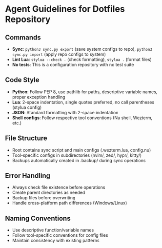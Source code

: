 # Agent Guidelines for Dotfiles Repository

## Commands
- **Sync**: `python3 sync.py export` (save system configs to repo), `python3 sync.py import` (apply repo configs to system)
- **Lint Lua**: `stylua --check .` (check formatting), `stylua .` (format files)
- **No tests**: This is a configuration repository with no test suite

## Code Style
- **Python**: Follow PEP 8, use pathlib for paths, descriptive variable names, proper exception handling
- **Lua**: 2-space indentation, single quotes preferred, no call parentheses (stylua config)
- **JSON**: Standard formatting with 2-space indentation
- **Shell configs**: Follow respective tool conventions (Nu shell, Wezterm, etc.)

## File Structure
- Root contains sync script and main configs (.wezterm.lua, config.nu)
- Tool-specific configs in subdirectories (nvim/, zed/, hypr/, kitty/)
- Backups automatically created in .backup/ during sync operations

## Error Handling
- Always check file existence before operations
- Create parent directories as needed
- Backup files before overwriting
- Handle cross-platform path differences (Windows/Linux)

## Naming Conventions
- Use descriptive function/variable names
- Follow tool-specific conventions for config files
- Maintain consistency with existing patterns